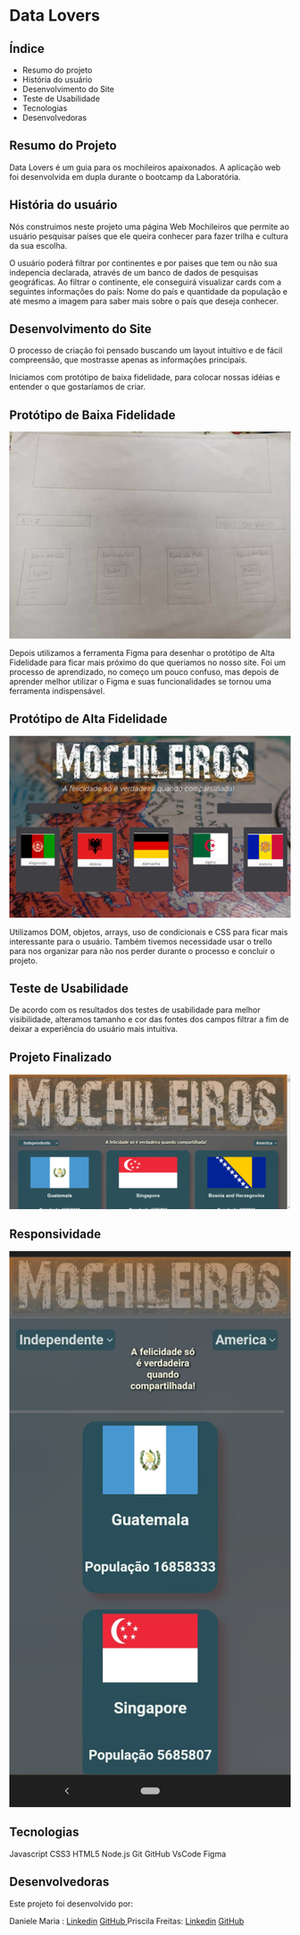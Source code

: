 # Data Lovers

## Índice
- Resumo do projeto
- História do usuário
- Desenvolvimento do Site
- Teste de Usabilidade
- Tecnologias
- Desenvolvedoras

## Resumo do Projeto
Data Lovers é um guia para os mochileiros apaixonados.
A aplicação web foi desenvolvida em dupla durante o bootcamp da Laboratória.

## História do usuário
Nós construimos neste projeto uma página Web Mochileiros que permite ao usuário pesquisar países que ele queira conhecer para fazer trilha e cultura da sua escolha.

O usuário poderá filtrar por continentes e por paises que tem ou não sua indepencia declarada, através de um banco de dados de pesquisas geográficas. Ao filtrar o continente, ele conseguirá visualizar cards com a seguintes informações do país: Nome do país e quantidade da população e até mesmo a imagem para saber mais sobre o país que deseja conhecer.

## Desenvolvimento do Site
O processo de criação foi pensado buscando um layout intuitivo e de fácil compreensão, que mostrasse apenas as informações principais.

Iniciamos com protótipo de baixa fidelidade, para colocar nossas idéias e entender o que gostaríamos de criar. 

## Protótipo de Baixa Fidelidade
<img src="./src/img/prototipo-baixa-fidelidade.jpg">

Depois utilizamos a ferramenta Figma para desenhar o protótipo de Alta Fidelidade para ficar mais próximo do que queriamos no nosso site. Foi um processo de aprendizado, no começo um pouco confuso, mas depois de aprender melhor utilizar o Figma e suas funcionalidades se tornou uma ferramenta indispensável. 

## Protótipo de Alta Fidelidade
<img src="./src/img/prototipo-alta-fidelidade.png">

Utilizamos DOM, objetos, arrays, uso de condicionais e CSS para ficar mais interessante para o usuário. Também tivemos necessidade usar o trello para nos organizar para não nos perder durante o processo e concluir o projeto.

## Teste de Usabilidade
De acordo com os resultados dos testes de usabilidade para melhor visibilidade, alteramos tamanho e cor das fontes dos campos filtrar a fim de deixar a experiência do usuário mais intuitiva.

## Projeto Finalizado
   <img src="./src/img/projeto-pronto.PNG">


## Responsividade
   <img src="./src/img/responsividade.jpeg">


## Tecnologias
Javascript
CSS3
HTML5
Node.js
Git
GitHub
VsCode
Figma

## Desenvolvedoras
Este projeto foi desenvolvido por:

Daniele Maria : <a href="linkedin.com/in/daniele-maria-7b8476217" target="_blank" alt= "link linkedin">Linkedin</a>
<a href="https://github.com/Danima-dev" target="_blank" alt= "link github">GitHub </a>
Priscila Freitas: <a href="https://www.linkedin.com/in/priscila-freitas-35971497/"  target="_blank" alt= "link linkedin">Linkedin</a>
<a href="https://github.com/cilafreitas" target="_blank" alt= "link github">GitHub</a>
